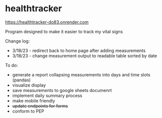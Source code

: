 # healthtracker
https://healthtracker-do83.onrender.com


Program designed to make it easier to track my vital signs

Change log:
* 3/18/23 - redirect back to home page after adding measurements
* 3/18/23 - change measurement output to readable table sorted by date

To do:
* generate a report collapsing measurements into days and time slots (pandas)
* visualize display
* save measurements to google sheets documenrt
* implement daily summary process
* make mobile friendly
* ~~update endpoints for forms~~
* conform to PEP
